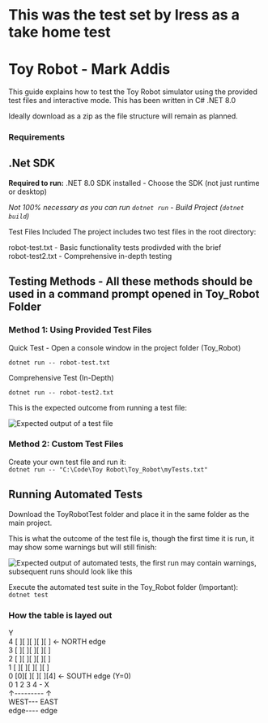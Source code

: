 # This was the test set by Iress as a take home test
# Toy Robot - Mark Addis 

This guide explains how to test the Toy Robot simulator using the provided test files and interactive mode.
This has been written in C# .NET 8.0

Ideally download as a zip as the file structure will remain as planned.<br>

### Requirements
## .Net SDK

**Required to run:** .NET 8.0 SDK installed - Choose the SDK (not just runtime or desktop)<br>

*Not 100% necessary as you can run `dotnet run` - Build Project (`dotnet build`)*

Test Files Included
The project includes two test files in the root directory:<br>

robot-test.txt - Basic functionality tests prodivded with the brief<br>
robot-test2.txt - Comprehensive in-depth testing

## Testing Methods - All these methods should be used in a command prompt opened in Toy_Robot Folder
### Method 1: Using Provided Test Files

Quick Test - Open a console window in the project folder (Toy_Robot) <br>

`dotnet run -- robot-test.txt`

Comprehensive Test (In-Depth)

`dotnet run -- robot-test2.txt`

This is the expected outcome from running a test file:<br>

![Expected output of a test file](https://github.com/nitro-marky/Robot-Test/blob/main/Robot_test.png)

### Method 2: Custom Test Files
Create your own test file and run it:<br>
`dotnet run -- "C:\Code\Toy Robot\Toy_Robot\myTests.txt"`

## Running Automated Tests

Download the ToyRobotTest folder and place it in the same folder as the main project.<be>

This is what the outcome of the test file is, though the first time it is run, it may show some warnings but will still finish:<br>

![Expected output of automated tests, the first run may contain warnings, subsequent runs should look like this](https://github.com/nitro-marky/Robot-Test/blob/main/RobotTest.jpg)

Execute the automated test suite in the Toy_Robot folder (Important):<br>
`dotnet test`


### How the table is layed out
Y<br>
4  [ ][ ][ ][ ][ ]  ← NORTH edge<br>
3  [ ][ ][ ][ ][ ]<br>
2  [ ][ ][ ][ ][ ]<br>
1  [ ][ ][ ][ ][ ]<br>
0  [0][ ][ ][ ][4]  ← SOUTH edge (Y=0)<br>
   0  1  2  3  4 -  X<br>
   ↑---------             ↑<br>
 WEST---            EAST<br>
 edge----            edge<br>
